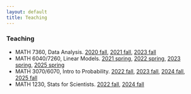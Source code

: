 ```yaml
---
layout: default
title: Teaching
---
```


### Teaching

* MATH 7360, Data Analysis. [2020 fall](https://tulane-math7360.github.io/), [2021 fall](https://tulane-math-7360-2021.github.io/index.html),  [2023 fall](https://tulane-math-7360-2023.github.io/index.html)
* MATH 6040/7260, Linear Models. [2021 spring](https://tulane-math-7260-2021.github.io/), [2022 spring](https://tulane-math-7260-2022.github.io/), [2023 spring](https://tulane-math-7260-2023.github.io/),  [2025 spring](https://tulane-math-7260-2025.github.io/)
* MATH 3070/6070, Intro to Probability. [2022 fall](https://tulane-math-3070.github.io/2022Fall), [2023 fall](https://tulane-math-3070.github.io/2023Fall), [2024 fall](https://tulane-math-3070.github.io/2024Fall), [2025 fall](https://tulane-math-3070.github.io/2025Fall)
* MATH 1230, Stats for Scientists. [2022 fall](https://tulane.instructure.com/courses/2255170), [2024 fall](https://tulane.instructure.com/courses/2285293)